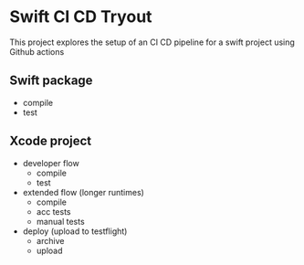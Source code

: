 # Swift CI CD Tryout

This project explores the setup of an CI CD pipeline for a swift project using Github actions

## Swift package

- compile
- test

## Xcode project

- developer flow
  - compile
  - test
- extended flow (longer runtimes)
  - compile
  - acc tests
  - manual tests
- deploy (upload to testflight)
  - archive
  - upload
